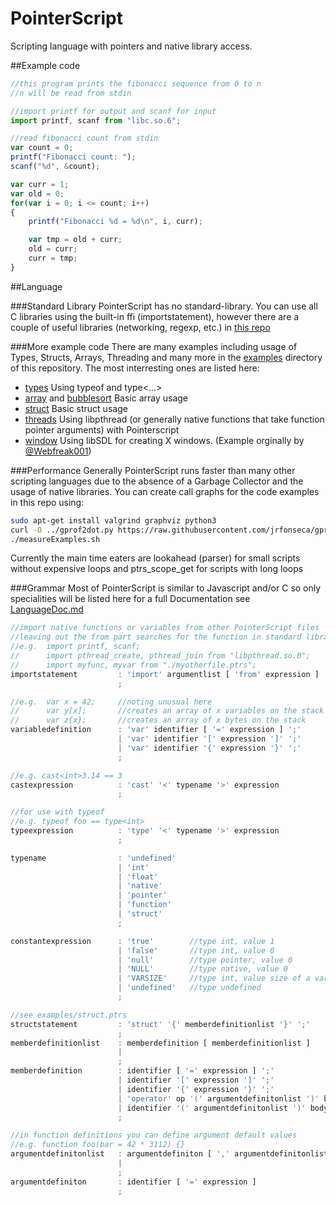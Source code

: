 # PointerScript
Scripting language with pointers and native library access.

##Example code
```javascript
//this program prints the fibonacci sequence from 0 to n
//n will be read from stdin

//import printf for output and scanf for input
import printf, scanf from "libc.so.6";

//read fibonacci count from stdin
var count = 0;
printf("Fibonacci count: ");
scanf("%d", &count);

var curr = 1;
var old = 0;
for(var i = 0; i <= count; i++)
{
	printf("Fibonacci %d = %d\n", i, curr);

	var tmp = old + curr;
	old = curr;
	curr = tmp;
}
```

##Language

###Standard Library
PointerScript has no standard-library. You can use all C libraries using the built-in ffi (importstatement),
however there are a couple of useful libraries (networking, regexp, etc.) in [this repo](https://github.com/M4GNV5/PtrsStuff)

###More example code
There are many examples including usage of Types, Structs, Arrays, Threading and many more in the [examples](examples/) directory of this repository. The most interresting ones are listed here:

- [types](examples/types.ptrs) Using typeof and type<...>
- [array](examples/array.ptrs) and [bubblesort](examples/bubblesort.ptrs) Basic array usage
- [struct](examples/struct.ptrs) Basic struct usage
- [threads](examples/threads.ptrs) Using libpthread (or generally native functions that take function pointer arguments) with Pointerscript
- [window](examples/window.ptrs) Using libSDL for creating X windows. (Example orginally by [@Webfreak001](https://github.com/WebFreak001))

###Performance
Generally PointerScript runs faster than many other scripting languages due to the absence of a Garbage Collector and the usage of native libraries.
You can create call graphs for the code examples in this repo using:
```bash
sudo apt-get install valgrind graphviz python3
curl -O ../gprof2dot.py https://raw.githubusercontent.com/jrfonseca/gprof2dot/master/gprof2dot.py
./measureExamples.sh
```
Currently the main time eaters are lookahead (parser) for small scripts without expensive loops and ptrs_scope_get for scripts with long loops

###Grammar
Most of PointerScript is similar to Javascript and/or C so only specialities will be listed here for a full Documentation see [LanguageDoc.md](LanguageDoc.md)
```javascript
//import native functions or variables from other PointerScript files
//leaving out the from part searches for the function in standard library
//e.g. 	import printf, scanf;
//		import pthread_create, pthread_join from "libpthread.so.0";
//		import myfunc, myvar from "./myotherfile.ptrs";
importstatement 		: 'import' argumentlist [ 'from' expression ] ';'
						;

//e.g.	var x = 42;		//noting unusual here
//		var y[x];		//creates an array of x variables on the stack
//		var z{x};		//creates an array of x bytes on the stack
variabledefinition		: 'var' identifier [ '=' expression ] ';'
						| 'var' identifier '[' expression ']' ';'
						| 'var' identifier '{' expression '}' ';'
						;

//e.g. cast<int>3.14 == 3
castexpression			: 'cast' '<' typename '>' expression
						;

//for use with typeof
//e.g. typeof foo == type<int>
typeexpression			: 'type' '<' typename '>' expression
						;

typename				: 'undefined'
						| 'int'
						| 'float'
						| 'native'
						| 'pointer'
						| 'function'
						| 'struct'
						;

constantexpression		: 'true' 		//type int, value 1
						| 'false'		//type int, value 0
						| 'null'		//type pointer, value 0
						| 'NULL'		//type native, value 0
						| 'VARSIZE'		//type int, value size of a variable (currently 24)
						| 'undefined'	//type undefined
						;

//see examples/struct.ptrs
structstatement			: 'struct' '{' memberdefinitionlist '}' ';'
						;
memberdefinitionlist	: memberdefinition [ memberdefinitionlist ]
						|
						;
memberdefinition		: identifier [ '=' expression ] ';'
						| identifier '[' expression ']' ';'
						| identifier '{' expression '}' ';'
						| 'operator' op '(' argumentdefinitonlist ')' body
						| identifier '(' argumentdefinitonlist ')' body
						;

//in function definitions you can define argument default values
//e.g. function foo(bar = 42 * 3112) {}
argumentdefinitonlist	: argumentdefiniton [ ',' argumentdefinitonlist ]
						|
						;
argumentdefiniton		: identifier [ '=' expression ]
						;

```

